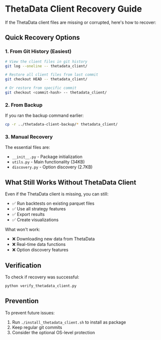 # ThetaData Client Recovery Guide

If the ThetaData client files are missing or corrupted, here's how to recover:

## Quick Recovery Options

### 1. From Git History (Easiest)
```bash
# View the client files in git history
git log --oneline -- thetadata_client/

# Restore all client files from last commit
git checkout HEAD -- thetadata_client/

# Or restore from specific commit
git checkout <commit-hash> -- thetadata_client/
```

### 2. From Backup
If you ran the backup command earlier:
```bash
cp -r ../thetadata-client-backup/* thetadata_client/
```

### 3. Manual Recovery
The essential files are:
- `__init__.py` - Package initialization
- `utils.py` - Main functionality (34KB)
- `discovery.py` - Option discovery (2.7KB)

## What Still Works Without ThetaData Client

Even if the ThetaData client is missing, you can still:
- ✅ Run backtests on existing parquet files
- ✅ Use all strategy features
- ✅ Export results
- ✅ Create visualizations

What won't work:
- ❌ Downloading new data from ThetaData
- ❌ Real-time data functions
- ❌ Option discovery features

## Verification

To check if recovery was successful:
```bash
python verify_thetadata_client.py
```

## Prevention

To prevent future issues:
1. Run `./install_thetadata_client.sh` to install as package
2. Keep regular git commits
3. Consider the optional OS-level protection